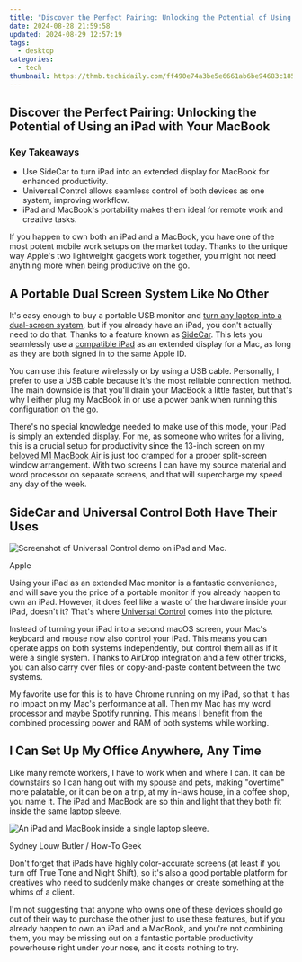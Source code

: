 ```yaml
---
title: "Discover the Perfect Pairing: Unlocking the Potential of Using an iPad with Your MacBook"
date: 2024-08-28 21:59:58
updated: 2024-08-29 12:57:19
tags:
  - desktop
categories:
  - tech
thumbnail: https://thmb.techidaily.com/ff490e74a3be5e6661ab6be94683c185117f3752a068534edc41f9892377511a.jpg
---
```


## Discover the Perfect Pairing: Unlocking the Potential of Using an iPad with Your MacBook

### Key Takeaways

* Use SideCar to turn iPad into an extended display for MacBook for enhanced productivity.
* Universal Control allows seamless control of both devices as one system, improving workflow.
* iPad and MacBook's portability makes them ideal for remote work and creative tasks.

 If you happen to own both an iPad and a MacBook, you have one of the most potent mobile work setups on the market today. Thanks to the unique way Apple's two lightweight gadgets work together, you might not need anything more when being productive on the go.

##  A Portable Dual Screen System Like No Other

 It's easy enough to buy a portable USB monitor and [turn any laptop into a dual-screen system](https://tech-hub.techidaily.com/a-deep-dive-into-huggingchat-an-open-and-free-competitor-to-the-famous-chatgpt/), but if you already have an iPad, you don't actually need to do that. Thanks to a feature known as [SideCar](https://hardware-reviews.techidaily.com/expert-tips-on-hardware-from-toms-technology-corner/). This lets you seamlessly use a [compatible iPad](https://support.apple.com/en-us/102597) as an extended display for a Mac, as long as they are both signed in to the same Apple ID.

 You can use this feature wirelessly or by using a USB cable. Personally, I prefer to use a USB cable because it's the most reliable connection method. The main downside is that you'll drain your MacBook a little faster, but that's why I either plug my MacBook in or use a power bank when running this configuration on the go.

 There's no special knowledge needed to make use of this mode, your iPad is simply an extended display. For me, as someone who writes for a living, this is a crucial setup for productivity since the 13-inch screen on my [beloved M1 MacBook Air](https://facebook-video-share.techidaily.com/new-2024-approved-discover-the-best-tools-and-tips-to-accurately-tag-your-videos/) is just too cramped for a proper split-screen window arrangement. With two screens I can have my source material and word processor on separate screens, and that will supercharge my speed any day of the week.

##  SideCar and Universal Control Both Have Their Uses

![Screenshot of Universal Control demo on iPad and Mac.](https://static1.howtogeekimages.com/wordpress/wp-content/uploads/2021/06/mac_universal_control.jpg) 

Apple

 Using your iPad as an extended Mac monitor is a fantastic convenience, and will save you the price of a portable monitor if you already happen to own an iPad. However, it does feel like a waste of the hardware inside your iPad, doesn't it? That's where [Universal Control](https://some-approaches.techidaily.com/2024-approved-the-percussion-prospector-find-and-test-free-software/) comes into the picture.

 Instead of turning your iPad into a second macOS screen, your Mac's keyboard and mouse now also control your iPad. This means you can operate apps on both systems independently, but control them all as if it were a single system. Thanks to AirDrop integration and a few other tricks, you can also carry over files or copy-and-paste content between the two systems.

 My favorite use for this is to have Chrome running on my iPad, so that it has no impact on my Mac's performance at all. Then my Mac has my word processor and maybe Spotify running. This means I benefit from the combined processing power and RAM of both systems while working.

##  I Can Set Up My Office Anywhere, Any Time

 Like many remote workers, I have to work when and where I can. It can be downstairs so I can hang out with my spouse and pets, making "overtime" more palatable, or it can be on a trip, at my in-laws house, in a coffee shop, you name it. The iPad and MacBook are so thin and light that they both fit inside the same laptop sleeve.

![An iPad and MacBook inside a single laptop sleeve.](https://static1.howtogeekimages.com/wordpress/wp-content/uploads/2024/06/an-ipad-and-macbook-inside-a-single-laptop-sleeve.jpeg) 

Sydney Louw Butler / How-To Geek

 Don't forget that iPads have highly color-accurate screens (at least if you turn off True Tone and Night Shift), so it's also a good portable platform for creatives who need to suddenly make changes or create something at the whims of a client.

 I'm not suggesting that anyone who owns one of these devices should go out of their way to purchase the other just to use these features, but if you already happen to own an iPad and a MacBook, and you're not combining them, you may be missing out on a fantastic portable productivity powerhouse right under your nose, and it costs nothing to try.

<ins class="adsbygoogle"
     style="display:block"
     data-ad-format="autorelaxed"
     data-ad-client="ca-pub-7571918770474297"
     data-ad-slot="1223367746"></ins>



<ins class="adsbygoogle"
     style="display:block"
     data-ad-client="ca-pub-7571918770474297"
     data-ad-slot="8358498916"
     data-ad-format="auto"
     data-full-width-responsive="true"></ins>
